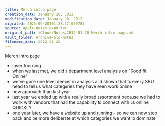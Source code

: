 ```yaml
---
title: Merch intro page
creation_date: January 20, 2012
modification_date: January 20, 2012
migrated: 2025-09-20T01:28:57.079783
source: apple-notes-exporter
original_path: iCloud/Notes/2012-01-20-Merch intro page.md
vault_folder: Archive/old-notes
filename_date: 2012-01-20
---
```



Merch intro page
- laser focusing
- when we last met, we did a department level analysis on "Good fit Online"
- we've gone one level deeper in analysis and shown that to every SBU head to tell us what categories they have seen work online 
- new approach than last year 
- last year we ended up with a really broad assortment because we had to work with vendors that had the capability to connect with us online QUICKLY
- one year later, we have a website up and running - so we can now step back and be more deliberate at which categories we want to dominate
 
